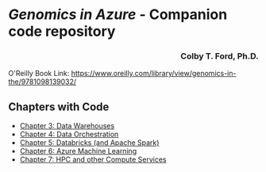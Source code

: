 # _Genomics in Azure_ - Companion code repository

<h3 align = "right">Colby T. Ford, Ph.D.</h3>

O'Reilly Book Link: https://www.oreilly.com/library/view/genomics-in-the/9781098139032/



## Chapters with Code
<!-- - [Chapter 2: Data Lakes]() -->
- [Chapter 3: Data Warehouses](03_data_warehouses)
- [Chapter 4: Data Orchestration](04_data_orchestration)
- [Chapter 5: Databricks (and Apache Spark)](05_databricks)
- [Chapter 6: Azure Machine Learning](06_amls)
- [Chapter 7: HPC and other Compute Services](07_hpc)
